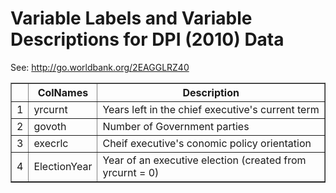 # Variable Labels and Variable Descriptions for DPI (2010) Data
 See: <http://go.worldbank.org/2EAGGLRZ40>

 <!-- html table generated in R 2.15.1 by xtable 1.7-0 package -->
<!-- Tue Jul 17 17:23:57 2012 -->
<TABLE border=1>
<TR> <TH>  </TH> <TH> ColNames </TH> <TH> Description </TH>  </TR>
  <TR> <TD align="right"> 1 </TD> <TD> yrcurnt </TD> <TD> Years left in the chief executive's current term </TD> </TR>
  <TR> <TD align="right"> 2 </TD> <TD> govoth </TD> <TD> Number of Government parties </TD> </TR>
  <TR> <TD align="right"> 3 </TD> <TD> execrlc </TD> <TD> Cheif executive's conomic policy orientation </TD> </TR>
  <TR> <TD align="right"> 4 </TD> <TD> ElectionYear </TD> <TD> Year of an executive election (created from yrcurnt = 0) </TD> </TR>
   </TABLE>

